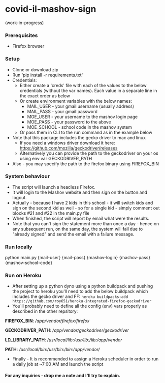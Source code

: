 # covid-il-mashov-sign
(work-in-progress)
### Prerequisites
- Firefox browser

### Setup
- Clone or download zip
- Run 'pip install -r requirements.txt'
- Credentials:
    - Either create a 'creds' file with each of the values to the below credentials (without the var names). Each value in a separate line in the exact order as below
    - Or create environment variables with the below names:
        - MAIL_USER - your gmail username (usually address)
        - MAIL_PASS - your gmail password
        - MOE_USER - your username to the mashov login page
        - MOE_PASS - your password to the above
        - MOE_SCHOOL - school code in the mashov system
    - Or pass them in CLI to the run command as in the example below
- Note that this package includes the gecko driver to mac and linux
    - If you need a windows driver download it here: https://github.com/mozilla/geckodriver/releases
    - Alternatively you can provide the path to the geckodriver on your os using env var GECKODRIVER_PATH
- Also - you may specify the path to the firefox binary using FIREFOX_BIN

### System behaviour
- The script will launch a headless Firefox. 
- It will login to the Mashov website and then sign on the button and logout. 
- Actually - because I have 2 kids in this school - it will switch kids and sign on the second kid as well - so for a single kid - simply comment out blocks #21 and #22 in the main.py file
- When finished, the script will report by email what were the results. 
- Note that you can't sign the statement more than once a day - hence on any subsequent run, on the same day, the system will fail due to "already signed" and send the email with a failure message.

### Run locally
python main.py {mail-user} {mail-pass} {mashov-login} {mashov-pass} {mashov-school-code}

### Run on Heroku
- After setting up a python dyno using a python buildpack and pushing the project to heroku you'll need to add the below buildpack which includes the gecko driver and FF:
`heroku buildpacks:add https://github.com/roy651/heroku-integrated-firefox-geckodriver`
- You'll probably need to define all the config (env) vars properly as described in the other repsitory:

**FIREFOX_BIN**: */app/vendor/firefox/firefox*

**GECKODRIVER_PATH**: */app/vendor/geckodriver/geckodriver*

**LD_LIBRARY_PATH**: */usr/local/lib:/usr/lib:/lib:/app/vendor*

**PATH**: */usr/local/bin:/usr/bin:/bin:/app/vendor/*

- Finally - It is recommended to assign a Heroku scheduler in order to run a daily job at ~7:00 AM and launch the script


#### For any inquiries - drop me a note and I'll try to explain.
